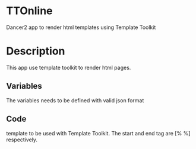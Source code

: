 # TTOnline
Dancer2 app to render html templates using Template Toolkit
# Description
This app use template toolkit to render html pages.
## Variables
 The variables needs to be defined with valid json format
## Code
  template to be used with Template Toolkit.  The start and end tag are [% %] respectively.

